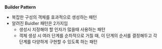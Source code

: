 **Builder Pattern**
- 복잡한 구성의 객체를 효과적으로 생성하는 패턴
- 알려진 Buidler 패턴은 2가지임
    - 생성시 지정해야 할 인자가 많을때 사용하는 패턴
    - 객체 생성 시 여러 단계를 순차적으로 거칠 때, 이 단계의 순서를 결정해두고 각 단계를 다양하게 구현할 수 있도록 하는 패턴